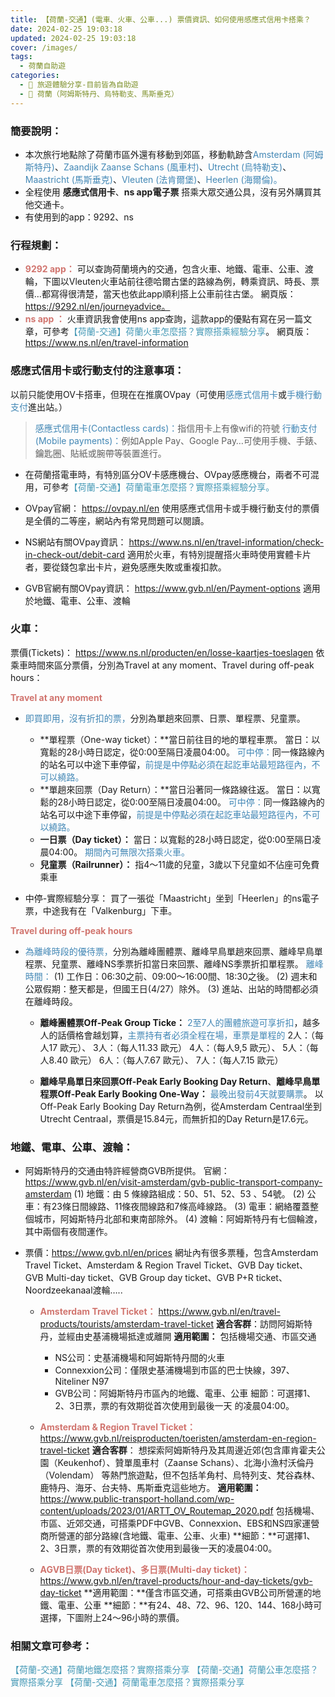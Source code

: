 ```yaml
---
title: 【荷蘭-交通】(電車、火車、公車...) 票價資訊、如何使用感應式信用卡搭乘？
date: 2024-02-25 19:03:18
updated: 2024-02-25 19:03:18
cover: /images/
tags:
  - 荷蘭自助遊
categories: 
  - 🌴 旅遊體驗分享-目前皆為自助遊
  - 🥥 荷蘭（阿姆斯特丹、烏特勒支、馬斯垂克）
---
```

### 簡要說明：
+ 本次旅行地點除了荷蘭市區外還有移動到郊區，移動軌跡含<font color=#4287B5>Amsterdam (阿姆斯特丹)</font>、<font color=#4287B5>Zaandijk Zaanse Schans (風車村)</font>、<font color=#4287B5>Utrecht (烏特勒支)</font>、<font color=#4287B5>Maastricht (馬斯垂克)</font>、<font color=#4287B5>Vleuten (法肯爾堡)</font>、<font color=#4287B5>Heerlen (海爾倫)。</font>
+ 全程使用 **感應式信用卡**、**ns app電子票** 搭乘大眾交通公具，沒有另外購買其他交通卡。
+ 有使用到的app：9292、ns

<!-- more -->

### 行程規劃：
+  **<font color=#D1756F>9292 app：</font>**
可以查詢荷蘭境內的交通，包含火車、地鐵、電車、公車、渡輪，下圖以Vleuten火車站前往德哈爾古堡的路線為例，轉乘資訊、時長、票價…都寫得很清楚，當天也依此app順利搭上公車前往古堡。
網頁版：https://9292.nl/en/journeyadvice。
+  **<font color=#D1756F>ns app ：</font>**
火車資訊我會使用ns app查詢，這款app的優點有寫在另一篇文章，可參考<font color=#4599B6>【荷蘭-交通】荷蘭火車怎麼搭？實際搭乘經驗分享</font>。
網頁版：https://www.ns.nl/en/travel-information


### 感應式信用卡或行動支付的注意事項：
以前只能使用OV卡搭車，但現在在推廣OVpay（可使用<font color=#4287B5>感應式信用卡</font>或<font color=#4287B5>手機行動支付</font>進出站。）
><font color=#4287B5>感應式信用卡(Contactless cards)：</font>指信用卡上有像wifi的符號
><font color=#4287B5>行動支付(Mobile payments)：</font>例如Apple Pay、Google Pay…可使用手機、手錶、鑰匙圈、貼紙或腕帶等裝置進行。

+  在荷蘭搭電車時，有特別區分OV卡感應機台、OVpay感應機台，兩者不可混用，可參考<font color=#4599B6>【荷蘭-交通】荷蘭電車怎麼搭？實際搭乘經驗分享。</font>

+  OVpay官網：
https://ovpay.nl/en
使用感應式信用卡或手機行動支付的票價是全價的二等座，網站內有常見問題可以閱讀。

+  NS網站有關OVpay資訊：
https://www.ns.nl/en/travel-information/check-in-check-out/debit-card 
適用於火車，有特別提醒搭火車時使用實體卡片者，要從錢包拿出卡片，避免感應失敗或重複扣款。
 
+  GVB官網有關OVpay資訊：
https://www.gvb.nl/en/Payment-options
適用於地鐵、電車、公車、渡輪

### 火車：
票價(Tickets)：
https://www.ns.nl/producten/en/losse-kaartjes-toeslagen
依乘車時間來區分票價，分別為Travel at any moment、Travel during off-peak hours：
             
**<font color=#D1756F>Travel at any moment</font>**
+  <font color=#4287B5>即買即用，沒有折扣的票，</font>分別為單趟來回票、日票、單程票、兒童票。
   +  **單程票（One-way ticket）：**當日前往目的地的單程車票。
當日：以寬鬆的28小時日認定，從0:00至隔日凌晨04:00。
<font color=#4287B5>可中停：</font>同一條路線內的站名可以中途下車停留，<font color=#4287B5>前提是中停點必須在起訖車站最短路徑內，不可以繞路。</font>
   +  **單趟來回票（Day Return）：**當日沿著同一條路線往返。
當日：以寬鬆的28小時日認定，從0:00至隔日凌晨04:00。
<font color=#4287B5>可中停：</font>同一條路線內的站名可以中途下車停留，<font color=#4287B5>前提是中停點必須在起訖車站最短路徑內，不可以繞路。</font>
   +  **一日票（Day ticket）：**
當日：以寬鬆的28小時日認定，從0:00至隔日凌晨04:00。
<font color=#4287B5>期間內可無限次搭乘火車。</font>
   +  **兒童票（Railrunner）：**
指4～11歲的兒童，3歲以下兒童如不佔座可免費乘車

+  中停-實際經驗分享：
買了一張從「Maastricht」坐到「Heerlen」的ns電子票，中途我有在「Valkenburg」下車。

**<font color=#D1756F>Travel during off-peak hours</font>**                          
+  <font color=#4287B5>為離峰時段的優待票，</font>分別為離峰團體票、離峰早鳥單趟來回票、離峰早鳥單程票、兒童票、離峰NS季票折扣當日來回票、離峰NS季票折扣單程票。
<font color=#4287B5>離峰時間：</font>
(1)	工作日：06:30之前、09:00～16:00間、18:30之後。
(2)	週末和公眾假期：整天都是，但國王日(4/27）除外。
(3)	進站、出站的時間都必須在離峰時段。

   +  **離峰團體票Off-Peak Group Ticke：**
   <font color=#4287B5>2至7人的團體旅遊可享折扣</font>，越多人的話價格會越划算，<font color=#4287B5>主票持有者必須全程在場，車票是單程的</font>
   2人：（每人17 歐元）、   3人：（每人11.33 歐元）
   4人：（每人9,5 歐元）、  5人：（每人8.40 歐元）
   6人：（每人7.67 歐元）、 7人：（每人7.15 歐元）

   +  **離峰早鳥單日來回票Off-Peak Early Booking Day Return**、**離峰早鳥單程票Off-Peak Early Booking One-Way：**
   <font color=#4287B5>最晚出發前4天就要購票</font>。
   以Off-Peak Early Booking Day Return為例，從Amsterdam Centraal坐到Utrecht Centraal，票價是15.84元，而無折扣的Day Return是17.6元。

### 地鐵、電車、公車、渡輪：
+  阿姆斯特丹的交通由特許經營商GVB所提供。 
官網：
https://www.gvb.nl/en/visit-amsterdam/gvb-public-transport-company-amsterdam
(1)	地鐵：由 5 條線路組成：50、51、52、53 、54號。
(2)	公車：有23條日間線路、11條夜間線路和7條高峰線路。
(3)  電車：網絡覆蓋整個城市，阿姆斯特丹北部和東南部除外。
(4)	渡輪：阿姆斯特丹有七個輪渡，其中兩個有夜間運作。
+  票價：https://www.gvb.nl/en/prices
網址內有很多票種，包含Amsterdam Travel Ticket、Amsterdam & Region Travel Ticket、GVB Day ticket、GVB Multi-day ticket、GVB Group day ticket、GVB P+R ticket、Noordzeekanaal渡輪…..

   +  **<font color=#D1756F>Amsterdam Travel Ticket：</font>**
   https://www.gvb.nl/en/travel-products/tourists/amsterdam-travel-ticket
    **適合客群**：訪問阿姆斯特丹，並經由史基浦機場抵達或離開
   **適用範圍：** 包括機場交通、市區交通
      + NS公司：史基浦機場和阿姆斯特丹間的火車
      + Connexxion公司：僅限史基浦機場到市區的巴士快線，397、Niteliner N97
      + GVB公司：阿姆斯特丹市區內的地鐵、電車、公車
      細節：可選擇1、2、3日票，票的有效期從首次使用到最後一天 的凌晨04:00。
 
   +  **<font color=#D1756F>Amsterdam & Region Travel Ticket：</font>**
   https://www.gvb.nl/reisproducten/toeristen/amsterdam-en-region-travel-ticket
   **適合客群**：
   想探索阿姆斯特丹及其周邊近郊(包含庫肯霍夫公園（Keukenhof）、贊單風車村（Zaanse Schans）、北海小漁村沃倫丹（Volendam） 等熱門旅遊點，但不包括羊角村、烏特列支、梵谷森林、鹿特丹、海牙、台夫特、馬斯垂克這些地方。
   **適用範圍：**
   https://www.public-transport-holland.com/wp-content/uploads/2023/01/ARTT_OV_Routemap_2020.pdf
   包括機場、市區、近郊交通，可搭乘PDF中GVB、Connexxion、EBS和NS四家運營商所營運的部分路線(含地鐵、電車、公車、火車)
   **細節：**可選擇1、2、3日票，票的有效期從首次使用到最後一天的凌晨04:00。
 
   +  **<font color=#D1756F>AGVB日票(Day ticket)、多日票(Multi-day ticket)：</font>**
    https://www.gvb.nl/en/travel-products/hour-and-day-tickets/gvb-day-ticket
   **適用範圍：**僅含市區交通，可搭乘由GVB公司所營運的地鐵、電車、公車
   **細節：**有24、48、72、96、120、144、168小時可選擇，下圖附上24～96小時的票價。
  
### 相關文章可參考：
<font color=#4599B6>【荷蘭-交通】荷蘭地鐵怎麼搭？實際搭乘分享</font>
<font color=#4599B6>【荷蘭-交通】荷蘭公車怎麼搭？實際搭乘分享</font>
<font color=#4599B6>【荷蘭-交通】荷蘭電車怎麼搭？實際搭乘分享</font>

